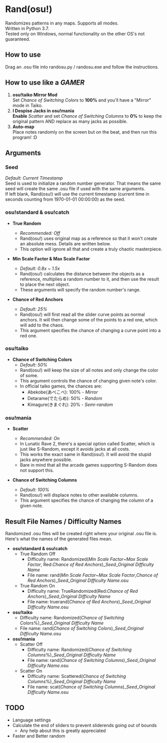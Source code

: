 # Rand(osu!)

Randomizes patterns in any maps. Supports all modes.\
Written in Python 3.7.\
Tested only on Windows, normal functionality on the other OS's not guaranteed.

## How to use

Drag an .osu file into randosu.py / randosu.exe and follow the instructions.

## How to use like a ***GAMER***

1. **osu!taiko Mirror Mod**\
Set *Chance of Switching Colors* to **100%** and you'll have a "Mirror" mode in Taiko.
2. **I Despise Jacks in osu!mania**\
**Enable** *Scatter* and set *Chance of Switching Columns* to **0%** to keep the original pattern AND replace as many jacks as possible.
3. **Auto-map**\
Place notes randomly on the screen but on the beat, and then run this program! :D

## Arguments

### **Seed**

*Default: Current Timestamp*\
Seed is used to initialize a random number generator. That means the same seed will create the same .osu file if used with the same arguments.\
If left blank, Rand(osu!) will use the current timestamp (current time in seconds counting from 1970-01-01 00:00:00) as the seed.

### osu!standard & osu!catch

* **True Random**
  * *Recommended: Off*
  * Rand(osu!) uses original map as a reference so that it won't create an absolute mess. Details are written below.
  * This option will ignore all that and create a truly chaotic masterpiece.

* **Min Scale Factor & Max Scale Factor**
  * *Default: 0.8x ~ 1.5x*
  * Rand(osu!) calculates the distance between the objects as a reference, multiplies a random number to it, and then use the result to place the next object.
  * These arguments will specify the random number's range.

* **Chance of Red Anchors**
  * *Default: 25%*
  * Rand(osu!) will first read all the slider curve points as normal anchors. It will then change some of the points to a red one, which will add to the chaos.
  * This argument specifies the chance of changing a curve point into a red one.

### osu!taiko

* **Chance of Switching Colors**
  * *Default: 50%*
  * Rand(osu!) will keep the size of all notes and only change the color of some.
  * This argument controls the chance of changing given note's color.
  * In official taiko games, the chances are:
    * Abekobe(あべこべ): 100% - *Mirror*
    * Detarame(でたらめ): 50% - *Random*
    * Kimagure(きまぐれ): 20% - *Semi-random*

### osu!mania

* **Scatter**
  * *Recommended: On*
  * In Lunatic Rave 2, there's a special option called Scatter, which is just like S-Random, except it avoids jacks at all costs.
  * This works the exact same in Rand(osu!). It will avoid the stupid jacks anywhere possible.
  * Bare in mind that all the arcade games supporting S-Random does not support this.

* **Chance of Switching Columns**
  * *Default: 100%*
  * Rand(osu!) will displace notes to other available columns.
  * This argument specifies the chance of changing the column of a given note.

## Result File Names / Difficulty Names

Randomized .osu files will be created right where your original .osu file is. Here's what the names of the generated files mean.

* **osu!standard & osu!catch**
  * True Random Off
    * Difficulty name: Randomized(*Min Scale Factor*~*Max Scale Factor*, Red:*Chance of Red Anchors*)\_*Seed*_*Original Difficulty Name*
    * File name: rand(*Min Scale Factor*~*Max Scale Factor*,*Chance of Red Anchors*)\_*Seed*_*Original Difficulty Name*.osu
  * True Random On
    * Difficulty name: TrueRandomized(Red:*Chance of Red Anchors*)\_*Seed*_*Original Difficulty Name*
    * File name: truerand(*Chance of Red Anchors*)\_*Seed*_*Original Difficulty Name*.osu
* **osu!taiko**
  * Difficulty name: Randomized(*Chance of Switching Colors*%)\_*Seed*_*Original Difficulty Name*
  * File name: rand(*Chance of Switching Colors*)\_*Seed*_*Original Difficulty Name*.osu
* **osu!mania**
  * Scatter Off
    * Difficulty name: Randomized(*Chance of Switching Columns*%)\_*Seed*_*Original Difficulty Name*
    * File name: rand(*Chance of Switching Columns*)\_*Seed*_*Original Difficulty Name*.osu
  * Scatter On
    * Difficulty name: Scattered(*Chance of Switching Columns*%)\_*Seed*_*Original Difficulty Name*
    * File name: scat(*Chance of Switching Columns*)\_*Seed*_*Original Difficulty Name*.osu

## TODO

* Language settings
* Calculate the end of sliders to prevent sliderends going out of bounds
  * Any help about this is greatly appreciated
* Faster and Better random
